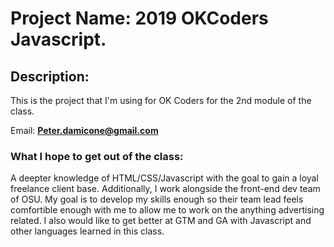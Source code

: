# Project Name: 2019 OKCoders Javascript.

## Description: 

This is the project that I'm using for OK Coders for the 2nd module of the class.

Email: **Peter.damicone@gmail.com**

### What I hope to get out of the class:

A deepter knowledge of HTML/CSS/Javascript with the goal to gain a loyal freelance client base. Additionally, I work alongside the front-end dev team of OSU. My goal is to develop my skills enough so their team lead feels comfortible enough with me to allow me to work on the anything advertising related. I also would like to get better at GTM and GA with Javascript and other languages learned in this class.
